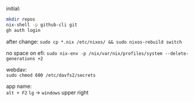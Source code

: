 initial:
```bash
mkdir repos  
nix-shell -p github-cli git 
gh auth login
```



after change:
`sudo cp *.nix /etc/nixos/ && sudo nixos-rebuild switch`


no space on efi:
`sudo nix-env -p /nix/var/nix/profiles/system --delete-generations +2 `



webdav:  
`sudo chmod 600 /etc/davfs2/secrets`

app name:  
`alt + F2`
`lg` -> `windows` upper right